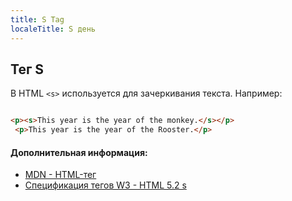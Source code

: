 ```yaml
---
title: S Tag
localeTitle: S день
---
```

## Тег S

В HTML `<s>` используется для зачеркивания текста. Например:

```html

<p><s>This year is the year of the monkey.</s></p> 
 <p>This year is the year of the Rooster.</p> 
```

#### Дополнительная информация:

*   [MDN - HTML-тег](https://developer.mozilla.org/en-US/docs/Web/HTML/Element/s)
*   [Спецификация тегов W3 - HTML 5.2 s](https://www.w3.org/TR/html5/textlevel-semantics.html#the-s-element)